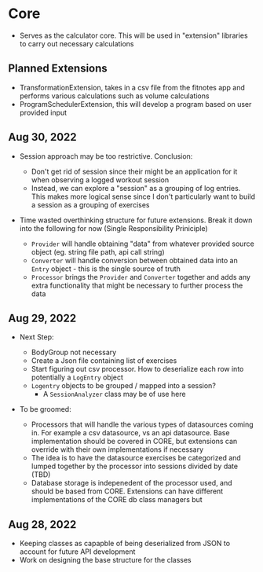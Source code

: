 # Core

- Serves as the calculator core. This will be used in "extension" libraries to carry out necessary calculations

## Planned Extensions

- TransformationExtension, takes in a csv file from the fitnotes app and performs various calculations such as volume calculations
- ProgramSchedulerExtension, this will develop a program based on user provided input

## Aug 30, 2022

- Session approach may be too restrictive. Conclusion:
	- Don't get rid of session since their might be an application for it when observing a logged workout session
	- Instead, we can explore a "session" as a grouping of log entries. This makes more logical sense since I don't particularly want
	  to build a session as a grouping of exercises

- Time wasted overthinking structure for future extensions. Break it down into the following for now (Single Responsibility Priniciple)
	- `Provider` will handle obtaining "data" from whatever provided source object (eg. string file path, api call string)
	- `Converter` will handle conversion between obtained data into an `Entry` object - this is the single source of truth
	- `Processor` brings the `Provider` and `Converter` together and adds any extra functionality that might be necessary to further process the data

## Aug 29, 2022

- Next Step:
	- BodyGroup not necessary
	- Create a Json file containing list of exercises
	- Start figuring out csv processor. How to deserialize each row into potentially a `LogEntry` object
	- `Logentry` objects to be grouped / mapped into a session? 
		- A `SessionAnalyzer` class may be of use here

- To be groomed:
	- Processors that will handle the various types of datasources coming in. For example a csv datasource, vs an api datasource. Base 
	implementation should be covered in CORE, but extensions can override with their own implementations if necessary
	- The idea is to have the datasource exercises be categorized and lumped together by the processor into sessions divided by date (TBD)
	- Database storage is indepenedent of the processor used, and should be based from CORE. Extensions can have different implementations
	of the CORE db class managers but 

## Aug 28, 2022

- Keeping classes as capapble of being deserialized from JSON to account for future API development
- Work on designing the base structure for the classes

